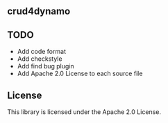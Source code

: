 ## crud4dynamo

## TODO
* Add code format
* Add checkstyle
* Add find bug plugin
* Add Apache 2.0 License to each source file


## License

This library is licensed under the Apache 2.0 License.
